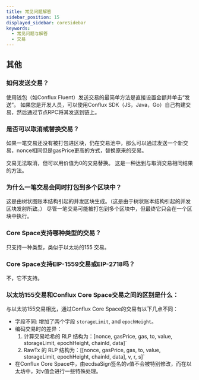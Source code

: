 ```yaml
---
title: 常见问题解答
sidebar_position: 15
displayed_sidebar: coreSidebar
keywords:
  - 常见问题与解答
  - 交易
---
```


## 其他

### 如何发送交易？

使用钱包（如Conflux Fluent）发送交易的最简单方法是直接设置金额并单击“发送”。 如果您是开发人员，可以使用Conflux SDK（JS，Java，Go）自己构建交易，然后通过节点RPC将其发送到链上。

### 是否可以取消或替换交易？

如果一笔交易还没有被打包进区块，仍在交易池中，那么可以通过发送一个新交易，nonce相同但是gasPrice更高的方式，替换原来的交易。

交易无法取消，但可以用价值为0的交易替换。 这是一种达到与取消交易相同结果的方法。

### 为什么一笔交易会同时打包到多个区块中？

这是由树状图账本结构引起的并发区块生成。（这是由于树状账本结构引起的并发区块发射所致。） 尽管一笔交易可能被打包到多个区块中，但最终它只会在一个区块中执行。

### Core Space支持哪种类型的交易？

只支持一种类型，类似于以太坊的155 交易。

### Core Space支持EIP-1559交易或EIP-2718吗？

不，它不支持。

### 以太坊155交易和Conflux Core Space交易之间的区别是什么：

与以太坊155交易相比，通过Conflux Core Space的交易有以下几点不同：

- 字段不同: 增加了两个字段 `storageLimit`, and `epochHeight`。
- 编码交易时的差异：
  1. 计算交易哈希的 RLP 结构为：[nonce, gasPrice, gas, to, value, storageLimit, epochHeight, chainId, data]\`
  2. RawTx 的 RLP 结构为：[[nonce, gasPrice, gas, to, value, storageLimit, epochHeight, chainId, data], v, r, s]\`
- 在Conflux Core Space中，由ecdsaSign签名的`v`值不会被特别修改，而在以太坊中，对v值会进行一些特殊处理。

